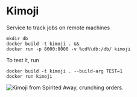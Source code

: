 # Kimoji

Service to track jobs on remote machines

```
mkdir db
docker build -t kimoji . && 
docker run -p 8000:8000 -v %cd%\db:/db/ kimoji 
```
To test it, run
```
docker build -t kimoji . --build-arg TEST=1
docker run kimoji
```
![Kimoji from Spirited Away, crunching orders.](https://external-content.duckduckgo.com/iu/?u=https%3A%2F%2Fi.pinimg.com%2Foriginals%2Fce%2F8e%2F3b%2Fce8e3b955b0b1824dd3a4bbf056021bf.gif&f=1&nofb=1&ipt=01df531d50537b5b3b2e1b23d0e80869b0829fef389efb27129ff2c471fcd31d&ipo=images)